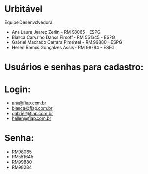 # Urbitável

Equipe Desenvolvedora:

- Ana Laura Juarez Zerlin           - 	RM 98065  -  ESPG
- Bianca Carvalho Dancs Firsoff     - 	RM 551645 -  ESPG
- Gabriel Machado Carrara Pimentel  - 	RM 99880  -  ESPG
- Hellen Ramos Gonçalves Assis      - 	RM 98284  -  ESPG


# Usuários e senhas para cadastro: 

# Login:

- ana@fiap.com.br             
- bianca@fiap.com.br          
- gabriel@fiap.com.br         
- hellen@fiap.com.br          

# Senha:

- RM98065
- RM551645
- RM99880
- RM98284